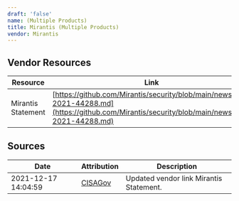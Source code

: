 ```yaml
---
draft: 'false'
name: (Multiple Products)
title: Mirantis (Multiple Products)
vendor: Mirantis
---
```


## Vendor Resources
| Resource | Link |
| --- | --- |
| Mirantis Statement | [https://github.com/Mirantis/security/blob/main/news/cve-2021-44288.md](https://github.com/Mirantis/security/blob/main/news/cve-2021-44288.md) |



## Sources
| Date | Attribution | Description |
| --- | --- | --- |
| 2021-12-17 14:04:59 | [CISAGov](https://raw.githubusercontent.com/cisagov/log4j-affected-db/develop/README.md) | Updated vendor link Mirantis Statement.  |
